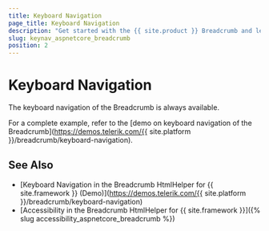 ```yaml
---
title: Keyboard Navigation
page_title: Keyboard Navigation
description: "Get started with the {{ site.product }} Breadcrumb and learn about the accessibility support it provides through its keyboard navigation functionality."
slug: keynav_aspnetcore_breadcrumb
position: 2
---
```


# Keyboard Navigation

The keyboard navigation of the Breadcrumb is always available.

For a complete example, refer to the [demo on keyboard navigation of the Breadcrumb](https://demos.telerik.com/{{ site.platform }}/breadcrumb/keyboard-navigation).

## See Also

* [Keyboard Navigation in the Breadcrumb HtmlHelper for {{ site.framework }} (Demo)](https://demos.telerik.com/{{ site.platform }}/breadcrumb/keyboard-navigation)
* [Accessibility in the Breadcrumb HtmlHelper for {{ site.framework }}]({% slug accessibility_aspnetcore_breadcrumb %})
